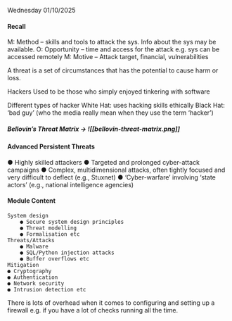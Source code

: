 Wednesday 01/10/2025
#### Recall
M: Method – skills and tools to attack the sys. Info about the sys may be available.
O: Opportunity – time and access for the attack e.g. sys can be accessed remotely
M: Motive – Attack target, financial, vulnerabilities

A threat is a set of circumstances that has the potential to cause harm or loss.

Hackers
	Used to be those who simply enjoyed tinkering with software
	
Different types of hacker
	White Hat: uses hacking skills ethically
	Black Hat: ‘bad guy’ (who the media really mean when they use the term ‘hacker’)

##### Bellovin’s Threat Matrix → ![[bellovin-threat-matrix.png]]
#### Advanced Persistent Threats
● Highly skilled attackers
● Targeted and prolonged cyber-attack campaigns
● Complex, multidimensional attacks, often tightly focused and very difficult to deflect (e.g., Stuxnet)
● ‘Cyber-warfare’ involving ‘state actors’ (e.g., national
intelligence agencies)

#### Module Content
	System design
		● Secure system design principles
		● Threat modelling
		● Formalisation etc
	Threats/Attacks
		● Malware
		● SQL/Python injection attacks
		● Buffer overflows etc
	Mitigation
	● Cryptography
	● Authentication
	● Network security
	● Intrusion detection etc

There is lots of overhead when it comes to configuring and setting up a firewall e.g. if you have a lot of checks running all the time.